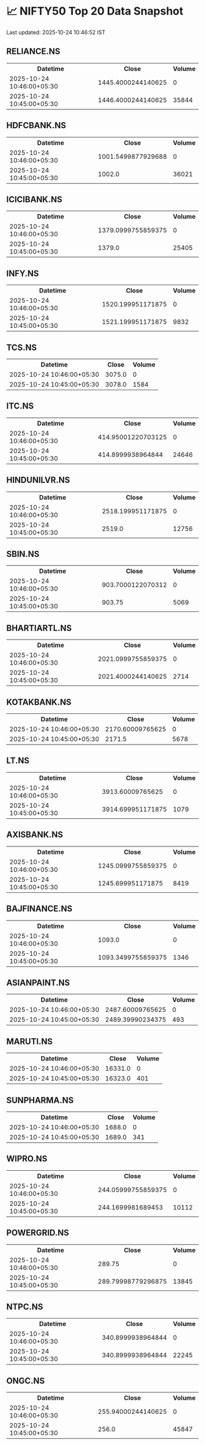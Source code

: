 # 📈 NIFTY50 Top 20 Data Snapshot

Last updated: 2025-10-24 10:46:52 IST

## RELIANCE.NS

<table>
  <tr><th>Datetime</th><th>Close</th><th>Volume</th></tr>
  <tr><td>2025-10-24 10:46:00+05:30</td><td>1445.4000244140625</td><td>0</td></tr>
  <tr><td>2025-10-24 10:45:00+05:30</td><td>1446.4000244140625</td><td>35844</td></tr>
</table>

## HDFCBANK.NS

<table>
  <tr><th>Datetime</th><th>Close</th><th>Volume</th></tr>
  <tr><td>2025-10-24 10:46:00+05:30</td><td>1001.5499877929688</td><td>0</td></tr>
  <tr><td>2025-10-24 10:45:00+05:30</td><td>1002.0</td><td>36021</td></tr>
</table>

## ICICIBANK.NS

<table>
  <tr><th>Datetime</th><th>Close</th><th>Volume</th></tr>
  <tr><td>2025-10-24 10:46:00+05:30</td><td>1379.0999755859375</td><td>0</td></tr>
  <tr><td>2025-10-24 10:45:00+05:30</td><td>1379.0</td><td>25405</td></tr>
</table>

## INFY.NS

<table>
  <tr><th>Datetime</th><th>Close</th><th>Volume</th></tr>
  <tr><td>2025-10-24 10:46:00+05:30</td><td>1520.199951171875</td><td>0</td></tr>
  <tr><td>2025-10-24 10:45:00+05:30</td><td>1521.199951171875</td><td>9832</td></tr>
</table>

## TCS.NS

<table>
  <tr><th>Datetime</th><th>Close</th><th>Volume</th></tr>
  <tr><td>2025-10-24 10:46:00+05:30</td><td>3075.0</td><td>0</td></tr>
  <tr><td>2025-10-24 10:45:00+05:30</td><td>3078.0</td><td>1584</td></tr>
</table>

## ITC.NS

<table>
  <tr><th>Datetime</th><th>Close</th><th>Volume</th></tr>
  <tr><td>2025-10-24 10:46:00+05:30</td><td>414.95001220703125</td><td>0</td></tr>
  <tr><td>2025-10-24 10:45:00+05:30</td><td>414.8999938964844</td><td>24646</td></tr>
</table>

## HINDUNILVR.NS

<table>
  <tr><th>Datetime</th><th>Close</th><th>Volume</th></tr>
  <tr><td>2025-10-24 10:46:00+05:30</td><td>2518.199951171875</td><td>0</td></tr>
  <tr><td>2025-10-24 10:45:00+05:30</td><td>2519.0</td><td>12756</td></tr>
</table>

## SBIN.NS

<table>
  <tr><th>Datetime</th><th>Close</th><th>Volume</th></tr>
  <tr><td>2025-10-24 10:46:00+05:30</td><td>903.7000122070312</td><td>0</td></tr>
  <tr><td>2025-10-24 10:45:00+05:30</td><td>903.75</td><td>5069</td></tr>
</table>

## BHARTIARTL.NS

<table>
  <tr><th>Datetime</th><th>Close</th><th>Volume</th></tr>
  <tr><td>2025-10-24 10:46:00+05:30</td><td>2021.0999755859375</td><td>0</td></tr>
  <tr><td>2025-10-24 10:45:00+05:30</td><td>2021.4000244140625</td><td>2714</td></tr>
</table>

## KOTAKBANK.NS

<table>
  <tr><th>Datetime</th><th>Close</th><th>Volume</th></tr>
  <tr><td>2025-10-24 10:46:00+05:30</td><td>2170.60009765625</td><td>0</td></tr>
  <tr><td>2025-10-24 10:45:00+05:30</td><td>2171.5</td><td>5678</td></tr>
</table>

## LT.NS

<table>
  <tr><th>Datetime</th><th>Close</th><th>Volume</th></tr>
  <tr><td>2025-10-24 10:46:00+05:30</td><td>3913.60009765625</td><td>0</td></tr>
  <tr><td>2025-10-24 10:45:00+05:30</td><td>3914.699951171875</td><td>1079</td></tr>
</table>

## AXISBANK.NS

<table>
  <tr><th>Datetime</th><th>Close</th><th>Volume</th></tr>
  <tr><td>2025-10-24 10:46:00+05:30</td><td>1245.0999755859375</td><td>0</td></tr>
  <tr><td>2025-10-24 10:45:00+05:30</td><td>1245.699951171875</td><td>8419</td></tr>
</table>

## BAJFINANCE.NS

<table>
  <tr><th>Datetime</th><th>Close</th><th>Volume</th></tr>
  <tr><td>2025-10-24 10:46:00+05:30</td><td>1093.0</td><td>0</td></tr>
  <tr><td>2025-10-24 10:45:00+05:30</td><td>1093.3499755859375</td><td>1346</td></tr>
</table>

## ASIANPAINT.NS

<table>
  <tr><th>Datetime</th><th>Close</th><th>Volume</th></tr>
  <tr><td>2025-10-24 10:46:00+05:30</td><td>2487.60009765625</td><td>0</td></tr>
  <tr><td>2025-10-24 10:45:00+05:30</td><td>2489.39990234375</td><td>493</td></tr>
</table>

## MARUTI.NS

<table>
  <tr><th>Datetime</th><th>Close</th><th>Volume</th></tr>
  <tr><td>2025-10-24 10:46:00+05:30</td><td>16331.0</td><td>0</td></tr>
  <tr><td>2025-10-24 10:45:00+05:30</td><td>16323.0</td><td>401</td></tr>
</table>

## SUNPHARMA.NS

<table>
  <tr><th>Datetime</th><th>Close</th><th>Volume</th></tr>
  <tr><td>2025-10-24 10:46:00+05:30</td><td>1688.0</td><td>0</td></tr>
  <tr><td>2025-10-24 10:45:00+05:30</td><td>1689.0</td><td>341</td></tr>
</table>

## WIPRO.NS

<table>
  <tr><th>Datetime</th><th>Close</th><th>Volume</th></tr>
  <tr><td>2025-10-24 10:46:00+05:30</td><td>244.05999755859375</td><td>0</td></tr>
  <tr><td>2025-10-24 10:45:00+05:30</td><td>244.1699981689453</td><td>10112</td></tr>
</table>

## POWERGRID.NS

<table>
  <tr><th>Datetime</th><th>Close</th><th>Volume</th></tr>
  <tr><td>2025-10-24 10:46:00+05:30</td><td>289.75</td><td>0</td></tr>
  <tr><td>2025-10-24 10:45:00+05:30</td><td>289.79998779296875</td><td>13845</td></tr>
</table>

## NTPC.NS

<table>
  <tr><th>Datetime</th><th>Close</th><th>Volume</th></tr>
  <tr><td>2025-10-24 10:46:00+05:30</td><td>340.8999938964844</td><td>0</td></tr>
  <tr><td>2025-10-24 10:45:00+05:30</td><td>340.8999938964844</td><td>22245</td></tr>
</table>

## ONGC.NS

<table>
  <tr><th>Datetime</th><th>Close</th><th>Volume</th></tr>
  <tr><td>2025-10-24 10:46:00+05:30</td><td>255.94000244140625</td><td>0</td></tr>
  <tr><td>2025-10-24 10:45:00+05:30</td><td>256.0</td><td>45847</td></tr>
</table>

